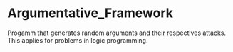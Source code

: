# Argumentative_Framework
Progamm that generates random arguments and their respectives attacks. This applies for problems in logic programming.
